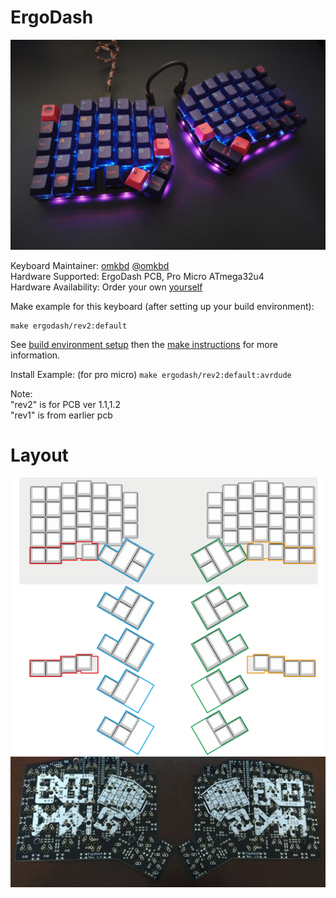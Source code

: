 # ErgoDash

![ErgoDash](https://github.com/omkbd/picture/blob/master/Ergodash.jpg)

Keyboard Maintainer: [omkbd](https://github.com/omkbd) [@omkbd](https://twitter.com/omkbd)  
Hardware Supported: ErgoDash PCB, Pro Micro ATmega32u4  
Hardware Availability: Order your own [yourself](https://github.com/omkbd/ErgoDash)


Make example for this keyboard (after setting up your build environment):

    make ergodash/rev2:default

See [build environment setup](https://docs.qmk.fm/#/getting_started_build_tools) then the [make instructions](https://docs.qmk.fm/#/getting_started_make_guide) for more information.

Install Example: (for pro micro)
    `make ergodash/rev2:default:avrdude`
  
Note:  
  "rev2" is for PCB ver 1.1,1.2  
  "rev1" is from earlier pcb

# Layout
![layout](https://github.com/omkbd/picture/blob/master/ergodash-layout.png)
![PCB](https://github.com/omkbd/picture/blob/master/Ergodash_PCB.jpg)
